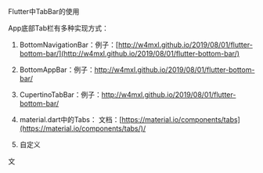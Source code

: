 Flutter中TabBar的使用

App底部Tab栏有多种实现方式：

1. BottomNavigationBar：例子：[http://w4mxl.github.io/2019/08/01/flutter-bottom-bar/](http://w4mxl.github.io/2019/08/01/flutter-bottom-bar/)

2. BottomAppBar：例子：http://w4mxl.github.io/2019/08/01/flutter-bottom-bar/

3. CupertinoTabBar：例子：http://w4mxl.github.io/2019/08/01/flutter-bottom-bar/

4. material.dart中的Tabs： 文档：[https://material.io/components/tabs](https://material.io/components/tabs/)/

5. 自定义

文

